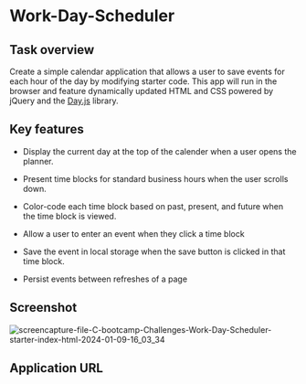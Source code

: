 # Work-Day-Scheduler

## Task overview

Create a simple calendar application that allows a user to save events for each hour of the day by modifying starter code. This app will run in the browser and feature dynamically updated HTML and CSS powered by jQuery and the [Day.js](https://day.js.org/docs/en/display/format) library.

## Key features

* Display the current day at the top of the calender when a user opens the planner.
 
* Present time blocks for standard business hours when the user scrolls down.
 
* Color-code each time block based on past, present, and future when the time block is viewed.
 
* Allow a user to enter an event when they click a time block

* Save the event in local storage when the save button is clicked in that time block.

* Persist events between refreshes of a page

## Screenshot
![screencapture-file-C-bootcamp-Challenges-Work-Day-Scheduler-starter-index-html-2024-01-09-16_03_34](https://github.com/leeathena/Work-Day-Scheduler/assets/149600986/4d7aea5e-c375-404b-bf15-44d3e7a41f5b)

## Application URL

